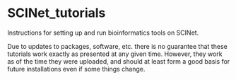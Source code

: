 # SCINet_tutorials
Instructions for setting up and run bioinformatics tools on SCINet.

Due to updates to packages, software, etc. there is no guarantee that these tutorials work exactly as presented at any given time. However, they work as of the time they were uploaded, and should at least form a good basis for future installations even if some things change.
